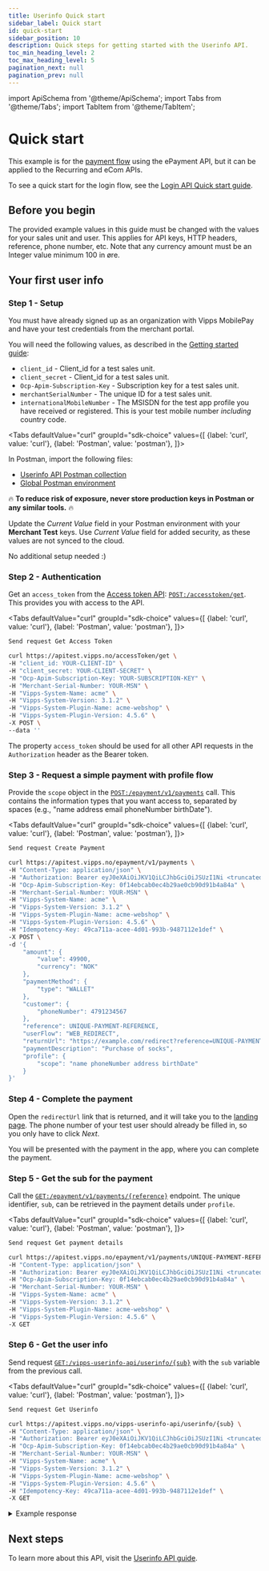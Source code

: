 ```yaml
---
title: Userinfo Quick start
sidebar_label: Quick start
id: quick-start
sidebar_position: 10
description: Quick steps for getting started with the Userinfo API.
toc_min_heading_level: 2
toc_max_heading_level: 5
pagination_next: null
pagination_prev: null
---
```


import ApiSchema from '@theme/ApiSchema';
import Tabs from '@theme/Tabs';
import TabItem from '@theme/TabItem';

# Quick start

This example is for the [payment flow](userinfo-api-guide.md#userinfo-through-payment-apis)
using the ePayment API, but it can be applied to the Recurring and eCom APIs.

To see a quick start for the login flow, see the
[Login API Quick start guide](https://developer.vippsmobilepay.com/docs/APIs/login-api/login-api-quick-start/).

## Before you begin

The provided example values in this guide must be changed with the values for your sales unit and user.
This applies for API keys, HTTP headers, reference, phone number, etc.
Note that any currency amount must be an Integer value minimum 100 in øre.

## Your first user info

### Step 1 - Setup

You must have already signed up as an organization with Vipps MobilePay and have
your test credentials from the merchant portal.

You will need the following values, as described in the
[Getting started guide](https://developer.vippsmobilepay.com/docs/getting-started):

* `client_id` - Client_id for a test sales unit.
* `client_secret` - Client_id for a test sales unit.
* `Ocp-Apim-Subscription-Key` - Subscription key for a test sales unit.
* `merchantSerialNumber` - The unique ID for a test sales unit.
* `internationalMobileNumber` - The MSISDN for the test app profile you have received or registered. This is your test mobile number *including* country code.

<Tabs
defaultValue="curl"
groupId="sdk-choice"
values={[
{label: 'curl', value: 'curl'},
{label: 'Postman', value: 'postman'},
]}>
<TabItem value="postman">

In Postman, import the following files:

* [Userinfo API Postman collection](/tools/userinfo-api-postman-collection.json)
* [Global Postman environment](https://github.com/vippsas/vipps-developers/blob/master/tools/global-postman-environment.json)

🔥 **To reduce risk of exposure, never store production keys in Postman or any similar tools.** 🔥

Update the *Current Value* field in your Postman environment with your **Merchant Test** keys.
Use *Current Value* field for added security, as these values are not synced to the cloud.

</TabItem>
<TabItem value="curl">

No additional setup needed :)

</TabItem>
</Tabs>

### Step 2 - Authentication

Get an `access_token` from the
[Access token API](https://developer.vippsmobilepay.com/docs/APIs/access-token-api):
[`POST:/accesstoken/get`][access-token-endpoint].
This provides you with access to the API.

<Tabs
defaultValue="curl"
groupId="sdk-choice"
values={[
{label: 'curl', value: 'curl'},
{label: 'Postman', value: 'postman'},
]}>
<TabItem value="postman">

```bash
Send request Get Access Token
```

</TabItem>
<TabItem value="curl">

```bash
curl https://apitest.vipps.no/accessToken/get \
-H "client_id: YOUR-CLIENT-ID" \
-H "client_secret: YOUR-CLIENT-SECRET" \
-H "Ocp-Apim-Subscription-Key: YOUR-SUBSCRIPTION-KEY" \
-H "Merchant-Serial-Number: YOUR-MSN" \
-H "Vipps-System-Name: acme" \
-H "Vipps-System-Version: 3.1.2" \
-H "Vipps-System-Plugin-Name: acme-webshop" \
-H "Vipps-System-Plugin-Version: 4.5.6" \
-X POST \
--data ''
```

</TabItem>
</Tabs>

The property `access_token` should be used for all other API requests in the `Authorization` header as the Bearer token.

### Step 3 - Request a simple payment with profile flow

Provide the `scope` object in the [`POST:/epayment/v1/payments`][create-payment-endpoint] call. This contains the information types that you want access to, separated by spaces (e.g., "name address email phoneNumber birthDate").

<Tabs
defaultValue="curl"
groupId="sdk-choice"
values={[
{label: 'curl', value: 'curl'},
{label: 'Postman', value: 'postman'},
]}>
<TabItem value="postman">

```bash
Send request Create Payment
```

</TabItem>
<TabItem value="curl">

```bash
curl https://apitest.vipps.no/epayment/v1/payments \
-H "Content-Type: application/json" \
-H "Authorization: Bearer eyJ0eXAiOiJKV1QiLCJhbGciOiJSUzI1Ni <truncated>" \
-H "Ocp-Apim-Subscription-Key: 0f14ebcab0ec4b29ae0cb90d91b4a84a" \
-H "Merchant-Serial-Number: YOUR-MSN" \
-H "Vipps-System-Name: acme" \
-H "Vipps-System-Version: 3.1.2" \
-H "Vipps-System-Plugin-Name: acme-webshop" \
-H "Vipps-System-Plugin-Version: 4.5.6" \
-H "Idempotency-Key: 49ca711a-acee-4d01-993b-9487112e1def" \
-X POST \
-d '{
    "amount": {
        "value": 49900,
        "currency": "NOK"
    },
    "paymentMethod": {
        "type": "WALLET"
    },
    "customer": {
        "phoneNumber": 4791234567
    },
    "reference": UNIQUE-PAYMENT-REFERENCE,
    "userFlow": "WEB_REDIRECT",
    "returnUrl": "https://example.com/redirect?reference=UNIQUE-PAYMENT-REFERENCE",
    "paymentDescription": "Purchase of socks",
    "profile": {
        "scope": "name phoneNumber address birthDate"
    }
}'
```

</TabItem>
</Tabs>

### Step 4 - Complete the payment

Open the `redirectUrl` link that is returned, and it will take you to the
[landing page](https://developer.vippsmobilepay.com/docs/knowledge-base/landing-page/).
The phone number of your test user should already be filled in, so you only have to click *Next*.

You will be presented with the payment in the app, where you can complete the payment.

### Step 5 - Get the sub for the payment

Call the [`GET:/epayment/v1/payments/{reference}`][get-payment-endpoint] endpoint.
The unique identifier, `sub`, can be retrieved in the payment details under `profile`.


<Tabs
defaultValue="curl"
groupId="sdk-choice"
values={[
{label: 'curl', value: 'curl'},
{label: 'Postman', value: 'postman'},
]}>
<TabItem value="postman">

```bash
Send request Get payment details
```

</TabItem>
<TabItem value="curl">

```bash
curl https://apitest.vipps.no/epayment/v1/payments/UNIQUE-PAYMENT-REFERENCE \
-H "Content-Type: application/json" \
-H "Authorization: Bearer eyJ0eXAiOiJKV1QiLCJhbGciOiJSUzI1Ni <truncated>" \
-H "Ocp-Apim-Subscription-Key: 0f14ebcab0ec4b29ae0cb90d91b4a84a" \
-H "Merchant-Serial-Number: YOUR-MSN" \
-H "Vipps-System-Name: acme" \
-H "Vipps-System-Version: 3.1.2" \
-H "Vipps-System-Plugin-Name: acme-webshop" \
-H "Vipps-System-Plugin-Version: 4.5.6" \
-X GET
```

</TabItem>
</Tabs>

### Step 6 - Get the user info

Send request [`GET:/vipps-userinfo-api/userinfo/{sub}`][userinfo-endpoint] with the `sub` variable from the previous call.

<Tabs
defaultValue="curl"
groupId="sdk-choice"
values={[
{label: 'curl', value: 'curl'},
{label: 'Postman', value: 'postman'},
]}>
<TabItem value="postman">

```bash
Send request Get Userinfo
```

</TabItem>
<TabItem value="curl">

```bash
curl https://apitest.vipps.no/vipps-userinfo-api/userinfo/{sub} \
-H "Content-Type: application/json" \
-H "Authorization: Bearer eyJ0eXAiOiJKV1QiLCJhbGciOiJSUzI1Ni <truncated>" \
-H "Ocp-Apim-Subscription-Key: 0f14ebcab0ec4b29ae0cb90d91b4a84a" \
-H "Merchant-Serial-Number: YOUR-MSN" \
-H "Vipps-System-Name: acme" \
-H "Vipps-System-Version: 3.1.2" \
-H "Vipps-System-Plugin-Name: acme-webshop" \
-H "Vipps-System-Plugin-Version: 4.5.6" \
-H "Idempotency-Key: 49ca711a-acee-4d01-993b-9487112e1def" \
-X GET
```

</TabItem>
</Tabs>


<details>
<summary>Example response</summary>
<div>

```json
{
    "address": {
        "address_type": "home",
        "country": "NO",
        "formatted": "Robert Levins gate 5, 0154\nOSLO\nNO",
        "postal_code": "0154",
        "region": "OSLO",
        "street_address": "Robert Levins gate 5"
    },
    "birthdate": "2000-02-01",
    "family_name": "User",
    "given_name": "Test",
    "name": "Test User",
    "other_addresses": [],
    "phone_number": "4791234567",
    "sid": "687a31ad9ba1de74",
    "sub": "9fe5d0e3-4702-4113-a154-90bc68063325"
}
```

</div>
</details>


## Next steps

To learn more about this API, visit the [Userinfo API guide](./README.md).



[access-token-endpoint]: https://developer.vippsmobilepay.com/api/access-token#tag/Authorization-Service/operation/fetchAuthorizationTokenUsingPost
[create-payment-endpoint]: https://developer.vippsmobilepay.com/api/epayment#tag/CreatePayments/operation/createPayment
[get-payment-endpoint]: https://developer.vippsmobilepay.com/api/epayment#tag/QueryPayments/operation/getPayment
[userinfo-endpoint]: https://developer.vippsmobilepay.com/api/userinfo#operation/getUserinfo
